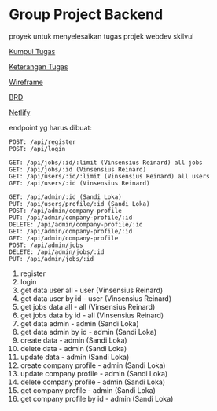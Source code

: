 # Group Project Backend

proyek untuk menyelesaikan tugas projek webdev skilvul

[Kumpul Tugas]()

[Keterangan Tugas]()

[Wireframe](https://whimsical.com/be-group-project-XUMwwdPSKg3taoLq7Z1KSt)

[BRD](https://whimsical.com/brd-job-advertising-be-group-project-F1EDTWnGoc65GesRBBBYve)

[Netlify]()

endpoint yg harus dibuat:
```
POST: /api/register
POST: /api/login

GET: /api/jobs/:id/:limit (Vinsensius Reinard) all jobs
GET: /api/jobs/:id (Vinsensius Reinard)
GET: /api/users/:id/:limit (Vinsensius Reinard) all users
GET: /api/users/:id (Vinsensius Reinard)

GET: /api/admin/:id (Sandi Loka)
PUT: /api/users/profile/:id (Sandi Loka)
POST: /api/admin/company-profile 
PUT: /api/admin/company-profile/:id 
DELETE: /api/admin/company-profile/:id 
GET: /api/admin/company-profile/:id 
GET: /api/admin/company-profile 
POST: /api/admin/jobs 
DELETE: /api/admin/jobs/:id 
PUT: /api/admin/jobs/:id 
```

1. register 
2. login 
3. get data user all - user (Vinsensius Reinard)
4. get data user by id - user (Vinsensius Reinard)
5. get jobs data all - all (Vinsensius Reinard)
6. get jobs data by id - all (Vinsensius Reinard)
7. get data admin - admin (Sandi Loka)
8. get data admin by id - admin (Sandi Loka)
9. create data - admin (Sandi Loka)
10. delete data - admin (Sandi Loka)
11. update data - admin (Sandi Loka)
12. create company profile - admin (Sandi Loka)
13. update company profile - admin (Sandi Loka)
14. delete company profile - admin (Sandi Loka)
15. get company profile - admin (Sandi Loka)
15. get company profile by id - admin (Sandi Loka)